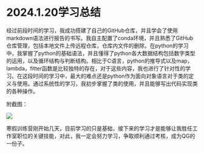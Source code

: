 # &#x20;                2024.1.20学习总结

&#x20;      经过前段时间的学习，我成功搭建了自己的GitHub仓库，并且学会了使用markdown语法进行报告的书写。我自主配置了conda环境，并且熟悉了GitHub仓库管理，包括本地文件上传远程仓库，仓库内文件的删除。在python的学习中，我掌握了python的基础语法，并且懂得了python各大数据结构包括数字类型的运用，以及循环结构与判断结构。相比于C语言，python的推导式以及map，lambda，fitter函数是比较独特的存在，对于这些内容，我也进行了针对性的学习。在这段时间的学习中，最大的难点还是python作为面向对象语言对于类的定义与使用。通过系统性的学习，我初步掌握了类的使用，并且能够写出代码实现类的各种操作。

附截图：

![](Markdown_md_files/5f8eb3a0-b748-11ee-b6d3-abdae5fc26d2.jpeg?v=1\&type=image)

&#x20; 寒假训练营刚开始几天，目前学习的只是基础，接下来的学习才是能够让我胜任工作室职位的关键技能，对此，我一定会努力学习，争取顺利通过考核，成为QG的一份子。

&#x20;   &#x20;

